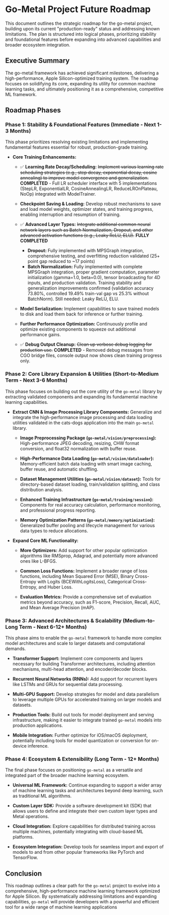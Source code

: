 # Go-Metal Project Future Roadmap

This document outlines the strategic roadmap for the go-metal project, building upon its current "production-ready" status and addressing known limitations. The plan is structured into logical phases, prioritizing stability and foundational features before expanding into advanced capabilities and broader ecosystem integration.

## Executive Summary

The go-metal framework has achieved significant milestones, delivering a high-performance, Apple Silicon-optimized training system. The roadmap focuses on solidifying its core, expanding its utility for common machine learning tasks, and ultimately positioning it as a comprehensive, competitive ML framework.

## Roadmap Phases

### Phase 1: Stability & Foundational Features (Immediate - Next 1-3 Months)

This phase prioritizes resolving existing limitations and implementing fundamental features essential for robust, production-grade training.

* **Core Training Enhancements:**

    * ✅ **Learning Rate Decay/Scheduling:** ~~Implement various learning rate scheduling strategies (e.g., step decay, exponential decay, cosine annealing) to improve model convergence and generalization.~~ **COMPLETED** - Full LR scheduler interface with 5 implementations (StepLR, ExponentialLR, CosineAnnealingLR, ReduceLROnPlateau, NoOp) integrated with ModelTrainer.

    * **Checkpoint Saving & Loading:** Develop robust mechanisms to save and load model weights, optimizer states, and training progress, enabling interruption and resumption of training.

    * ✅ **Advanced Layer Types:** ~~Integrate additional common neural network layers such as Batch Normalization, Dropout, and other advanced activation functions (e.g., Leaky ReLU, ELU).~~ **FULLY COMPLETED** 
      * **Dropout:** Fully implemented with MPSGraph integration, comprehensive testing, and overfitting reduction validated (25+ point gap reduced to ~17 points)
      * **Batch Normalization:** Fully implemented with complete MPSGraph integration, proper gradient computation, parameter initialization (gamma=1.0, beta=0.0), tensor broadcasting for 4D inputs, and production validation. Training stability and generalization improvements confirmed (validation accuracy 73.80%, controlled 19.49% train-val gap vs 25.3% without BatchNorm). Still needed: Leaky ReLU, ELU.

    * **Model Serialization:** Implement capabilities to save trained models to disk and load them back for inference or further training.

    * **Further Performance Optimization:** Continuously profile and optimize existing components to squeeze out additional performance gains.

    * ✅ **Debug Output Cleanup:** ~~Clean up verbose debug logging for production use.~~ **COMPLETED** - Removed debug messages from CGO bridge files, console output now shows clean training progress only.

### Phase 2: Core Library Expansion & Utilities (Short-to-Medium Term - Next 3-6 Months)

This phase focuses on building out the core utility of the `go-metal` library by extracting validated components and expanding its fundamental machine learning capabilities.

* **Extract CNN & Image Processing Library Components:** Generalize and integrate the high-performance image processing and data loading utilities validated in the cats-dogs application into the main `go-metal` library.

    * **Image Preprocessing Package (`go-metal/vision/preprocessing`):** High-performance JPEG decoding, resizing, CHW format conversion, and float32 normalization with buffer reuse.

    * **High-Performance Data Loading (`go-metal/vision/dataloader`):** Memory-efficient batch data loading with smart image caching, buffer reuse, and automatic shuffling.

    * **Dataset Management Utilities (`go-metal/vision/dataset`):** Tools for directory-based dataset loading, train/validation splitting, and class distribution analysis.

    * **Enhanced Training Infrastructure (`go-metal/training/session`):** Components for real accuracy calculation, performance monitoring, and professional progress reporting.

    * **Memory Optimization Patterns (`go-metal/memory/optimization`):** Generalized buffer pooling and lifecycle management for various data types to reduce allocations.

* **Expand Core ML Functionality:**

    * **More Optimizers:** Add support for other popular optimization algorithms like RMSprop, Adagrad, and potentially more advanced ones like L-BFGS.

    * **Common Loss Functions:** Implement a broader range of loss functions, including Mean Squared Error (MSE), Binary Cross-Entropy with Logits (BCEWithLogitsLoss), Categorical Cross-Entropy, and Huber Loss.

    * **Evaluation Metrics:** Provide a comprehensive set of evaluation metrics beyond accuracy, such as F1-score, Precision, Recall, AUC, and Mean Average Precision (mAP).

### Phase 3: Advanced Architectures & Scalability (Medium-to-Long Term - Next 6-12+ Months)

This phase aims to enable the `go-metal` framework to handle more complex model architectures and scale to larger datasets and computational demands.

* **Transformer Support:** Implement core components and layers necessary for building Transformer architectures, including attention mechanisms, multi-head attention, and encoder/decoder blocks.

* **Recurrent Neural Networks (RNNs):** Add support for recurrent layers like LSTMs and GRUs for sequential data processing.

* **Multi-GPU Support:** Develop strategies for model and data parallelism to leverage multiple GPUs for accelerated training on larger models and datasets.

* **Production Tools:** Build out tools for model deployment and serving infrastructure, making it easier to integrate trained `go-metal` models into production applications.

* **Mobile Integration:** Further optimize for iOS/macOS deployment, potentially including tools for model quantization or conversion for on-device inference.

### Phase 4: Ecosystem & Extensibility (Long Term - 12+ Months)

The final phase focuses on positioning `go-metal` as a versatile and integrated part of the broader machine learning ecosystem.

* **Universal ML Framework:** Continue expanding to support a wider array of machine learning tasks and architectures beyond deep learning, such as traditional ML algorithms.

* **Custom Layer SDK:** Provide a software development kit (SDK) that allows users to define and integrate their own custom layer types and Metal operations.

* **Cloud Integration:** Explore capabilities for distributed training across multiple machines, potentially integrating with cloud-based ML platforms.

* **Ecosystem Integration:** Develop tools for seamless import and export of models to and from other popular frameworks like PyTorch and TensorFlow.

## Conclusion

This roadmap outlines a clear path for the `go-metal` project to evolve into a comprehensive, high-performance machine learning framework optimized for Apple Silicon. By systematically addressing limitations and expanding capabilities, `go-metal` will provide developers with a powerful and efficient tool for a wide range of machine learning applications